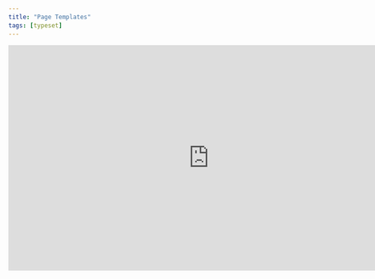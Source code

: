 ```yaml
---
title: "Page Templates"
tags: [typeset]
---
```

 
<html><body><section data-type="chapter" class="hsecchapter" data-hederis-type="hsecchapter" id="typeset-master-pages" data-pi-attrs="id: typeset-master-pages; data-tags: typeset;" role="doc-chapter" data-tags="typeset" data-author-name=" " data-book-title=" " title="Page Templates"><iframe width="800" height="450" src="https://www.youtube.com/embed/OVFvTesq8-E" frameborder="0" allow="accelerometer;" autoplay="" encrypted-media="" gyroscope="" picture-in-picture="" allowfullscreen=""/><p data-embedded-html="true">INTENTIONALLY BLANK</p><p class="hblkp" data-hederis-type="hblkp" id="p8PAbzkXn">Page templates control the general layout of all the different sections in your book. This is different from a book&#8217;s design template: a design template includes design instructions for all the paragraphs and elements in your book, as well as the running content, margin widths, and so on. Page templates, however,  determine only the page margins, where the running headers and footers go and what kind of content should appear in them, and how to format that text. Page templates are just one part of a book&#8217;s design template.</p><p class="hblkp" data-hederis-type="hblkp" id="pz9g7EJBg">You can configure 5 different page templates: chapters, 2 types of frontmatter, backmatter, and parts. While these page templates are applied to certain types of sections by default, you can change the page template that is used in any section, in the Sections &amp; Text toolset.</p><div class="hwprbox box" data-hederis-type="hwprbox" id="p7MjahH0K" data-type="sidebar"><p class="hblktype" data-hederis-type="hblktype" id="pYjbJUYFa">Note</p><p class="hblkp" data-hederis-type="hblkp" id="p9Qbxj5xj">We include two types of frontmatter page templates because books will often have certain frontmatter&#8212;like title pages and copyright pages&#8212;that needs a different page layout (e.g., reduced top margin height, or removing all the content from the running headers and footers). </p></div><p class="hblkp" data-hederis-type="hblkp" id="pGIRenGtL">Each type of page template has 4 pages that can be configured:</p><ol class="hwprnumlist" data-hederis-type="hwprnumlist" id="pnV8jDbyM"><li class="hblkoli" data-hederis-type="hblkoli" id="li2uDwC6oQ"><p class="hblkoli" data-hederis-type="hblklip" id="phm7zDrM0"><strong data-hederis-type="hspanstrong" id="pJAOEY8aw">The first page of the section: </strong>You can change the top and bottom margins for the first page of the section, or change the running header and footer content. For example, you might choose to insert just the page number at the bottom of the first page, and then to include full running headers and footers on your recto and verso pages.</p></li><li class="hblkoli" data-hederis-type="hblkoli" id="li0KbxS4cB"><p class="hblkoli" data-hederis-type="hblklip" id="pfJWzhHoP"><strong class="hspanstrong" data-hederis-type="hspanstrong" id="p91vyGNVw">Recto and verso pages: </strong>These are the main content pages of your section, and this is also where you set the inside and outside margins that will be applied to all the pages in your section (including first and blank pages).</p></li><li class="hblkoli" data-hederis-type="hblkoli" id="li4BF33top"><p class="hblkoli" data-hederis-type="hblklip" id="pHbvrqDFQ"><strong class="hspanstrong" data-hederis-type="hspanstrong" id="pxLgieuFp">Blank pages: </strong>Sometimes a section will include pages that don&#8217;t include any book content&#8212;for example, if this section ends on a recto page, but the next section is required to also start on a recto page, then an extra blank verso page will be added to the end of the first section. In these cases, you can choose to suppress the running header and footer content, or have different running headers and footers appear.</p></li></ol><p class="hblkp" data-hederis-type="hblkp" id="pTGyFlelq">Running headers and footers can consist of text content, or use our built-in variables. To add text to your running headers or footers:</p><ol class="hwprnumlist" data-hederis-type="hwprnumlist" id="pH6K9EE7U"><li class="hblkoli" data-hederis-type="hblkoli" id="liyrMFJnil"><p class="hblkoli" data-hederis-type="hblklip" id="p7Ukjiw9t">Click the margin area that you want to add content to.</p></li><li class="hblkoli" data-hederis-type="hblkoli" id="liu3d9MB6k"><p class="hblkoli" data-hederis-type="hblklip" id="pJiMfH14y">Click inside the text box, and type an opening quotation mark (&#8220;).</p></li><li class="hblkoli" data-hederis-type="hblkoli" id="li2GlvZ5vc"><p class="hblkoli" data-hederis-type="hblklip" id="p55Io9fog">Now type the text that you want to appear, and then type a closing quotation mark (&#8221;).</p></li><li class="hblkoli" data-hederis-type="hblkoli" id="liZPJpvWfJ"><p class="hblkoli" data-hederis-type="hblklip" id="pUnn9YkLG">Finally, press the Enter or Return key. Your text will appear as a gray bubble. To remove your typed text, simply press the X immediately to the right of the gray bubble.</p></li></ol><p class="hblkp" data-hederis-type="hblkp" id="piAdc1j85">Variables let you insert dynamic content that is pulled right from your book text, like the most recent chapter title, the book title, or the author name. You can also insert a variable to dynamically add the up-to-date page number. To include a variable, simply click on it and it will appear in the text box as a green bubble.</p><figure class="hwprfig" data-hederis-type="hwprfig" id="pJ4HOUoWG"><img data-hederis-type="hblkimg" class="hblkimg" id="p3g9rx0cp" src="/images/runheadfoot.png" data-img-src="/images/runheadfoot.png"/><p class="hblkcaption" data-hederis-type="hblkcaption" id="pfTre29DN">This example shows a running footer that uses our built-in Page Number variable, and a running header with text content.</p></figure><p class="hblkp" data-hederis-type="hblkp" id="pofEPxjPW">You can also combine text and variables, by following the same steps above for each type of content you want to include.</p></section></body></html>
